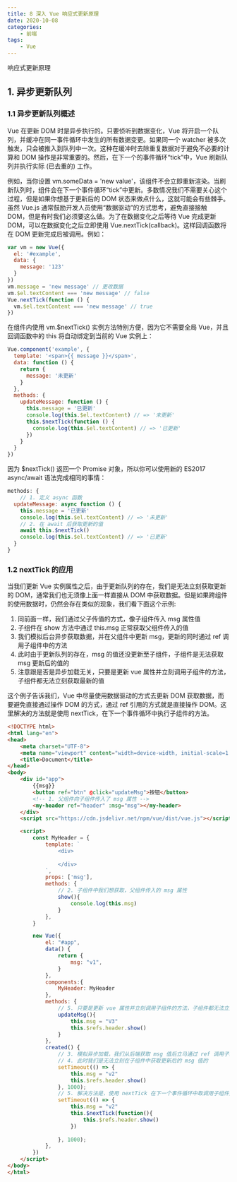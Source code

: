 ```yaml
---
title: 8 深入 Vue 响应式更新原理
date: 2020-10-08
categories:
    - 前端
tags:
	- Vue
---
```

响应式更新原理
<!-- more -->

## 1. 异步更新队列
### 1.1 异步更新队列概述
Vue 在更新 DOM 时是异步执行的。只要侦听到数据变化，Vue 将开启一个队列，并缓冲在同一事件循环中发生的所有数据变更。如果同一个 watcher 被多次触发，只会被推入到队列中一次。这种在缓冲时去除重复数据对于避免不必要的计算和 DOM 操作是非常重要的。然后，在下一个的事件循环“tick”中，Vue 刷新队列并执行实际 (已去重的) 工作。

例如，当你设置 vm.someData = 'new value'，该组件不会立即重新渲染。当刷新队列时，组件会在下一个事件循环“tick”中更新。多数情况我们不需要关心这个过程，但是如果你想基于更新后的 DOM 状态来做点什么，这就可能会有些棘手。虽然 Vue.js 通常鼓励开发人员使用“数据驱动”的方式思考，避免直接接触 DOM，但是有时我们必须要这么做。为了在数据变化之后等待 Vue 完成更新 DOM，可以在数据变化之后立即使用 Vue.nextTick(callback)。这样回调函数将在 DOM 更新完成后被调用。例如：

```js
var vm = new Vue({
  el: '#example',
  data: {
    message: '123'
  }
})
vm.message = 'new message' // 更改数据
vm.$el.textContent === 'new message' // false
Vue.nextTick(function () {
  vm.$el.textContent === 'new message' // true
})
```

在组件内使用 vm.$nextTick() 实例方法特别方便，因为它不需要全局 Vue，并且回调函数中的 this 将自动绑定到当前的 Vue 实例上：

```js
Vue.component('example', {
  template: '<span>{{ message }}</span>',
  data: function () {
    return {
      message: '未更新'
    }
  },
  methods: {
    updateMessage: function () {
      this.message = '已更新'
      console.log(this.$el.textContent) // => '未更新'
      this.$nextTick(function () {
        console.log(this.$el.textContent) // => '已更新'
      })
    }
  }
})
```

因为 $nextTick() 返回一个 Promise 对象，所以你可以使用新的 ES2017 async/await 语法完成相同的事情：

```js
methods: {
    // 1. 定义 async 函数
  updateMessage: async function () {
    this.message = '已更新'
    console.log(this.$el.textContent) // => '未更新'
    // 2. 在 await 后获取更新的值
    await this.$nextTick()
    console.log(this.$el.textContent) // => '已更新'
  }
}
```
### 1.2 nextTick 的应用
当我们更新 Vue 实例属性之后，由于更新队列的存在，我们是无法立刻获取更新的 DOM，通常我们也无须像上面一样直接从 DOM 中获取数据。但是如果跨组件的使用数据时，仍然会存在类似的现象，我们看下面这个示例:
1. 同前面一样，我们通过父子传值的方式，像子组件传入 msg 属性值
2. 子组件在 show 方法中通过 this.msg 正常获取父组件传入的值
3. 我们模拟后台异步获取数据，并在父组件中更新 msg，更新的同时通过 ref 调用子组件中的方法
4. 此时由于更新队列的存在，msg 的值还没更新至子组件，子组件是无法获取 msg 更新后的值的
6. 注意跟是否是异步加载无关，只要是更新 vue 属性并立刻调用子组件的方法，子组件都无法立刻获取最新的值

这个例子告诉我们，Vue 中尽量使用数据驱动的方式去更新 DOM 获取数据，而要避免直接通过操作 DOM 的方式，通过 ref 引用的方式就是直接操作 DOM。这里解决的方法就是使用 nextTick，在下一个事件循环中执行子组件的方法。

```html
<!DOCTYPE html>
<html lang="en">
<head>
    <meta charset="UTF-8">
    <meta name="viewport" content="width=device-width, initial-scale=1.0">
    <title>Document</title>
</head>
<body>
    <div id="app">
        {{msg}}
        <button ref="btn" @click="updateMsg">按钮</button>
        <!-- 1. 父组件向子组件传入了 msg 属性 -->
        <my-header ref="header" :msg="msg"></my-header>
    </div>
    <script src="https://cdn.jsdelivr.net/npm/vue/dist/vue.js"></script>

    <script>
        const MyHeader = {
            template: `
                <div>
                    
                </div>
            `,
            props: ['msg'],
            methods: {
                // 2. 子组件中我们想获取，父组件传入的 msg 属性
                show(){
                    console.log(this.msg)
                }
            },
        }

        new Vue({
            el: "#app",
            data() {
                return {
                    msg: "v1",
                }
            },
            components:{
                MyHeader: MyHeader
            },
            methods: {
                // 5. 只要是更新 vue 属性并立刻调用子组件的方法，子组件都无法立刻获取最新的值
                updateMsg(){
                    this.msg = "V3"
                    this.$refs.header.show()
                }
            },
            created() {
                // 3. 模拟异步加载，我们从后端获取 msg 值后立马通过 ref 调用子组件中的方法
                // 4. 此时我们是无法立刻在子组件中获取更新后的 msg 值的
                setTimeout(() => {
                    this.msg = "v2"
                    this.$refs.header.show()
                }, 1000);
                // 5. 解决方法是，使用 nextTick 在下一个事件循环中取调用子组件方法
                setTimeout(() => {
                    this.msg = "v2"
                    this.$nextTick(function(){
                        this.$refs.header.show()
                    })
                    
                }, 1000);
            },
        })
    </script>
</body>
</html>
```
